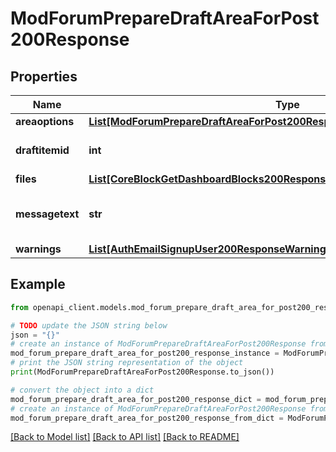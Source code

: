 # ModForumPrepareDraftAreaForPost200Response


## Properties

Name | Type | Description | Notes
------------ | ------------- | ------------- | -------------
**areaoptions** | [**List[ModForumPrepareDraftAreaForPost200ResponseAreaoptionsInner]**](ModForumPrepareDraftAreaForPost200ResponseAreaoptionsInner.md) |  | 
**draftitemid** | **int** | Draft item id for the file area. | [default to null]
**files** | [**List[CoreBlockGetDashboardBlocks200ResponseBlocksInnerContentsFilesInner]**](CoreBlockGetDashboardBlocks200ResponseBlocksInnerContentsFilesInner.md) |  | [optional] 
**messagetext** | **str** | Message text with URLs rewritten. | [default to 'null']
**warnings** | [**List[AuthEmailSignupUser200ResponseWarningsInner]**](AuthEmailSignupUser200ResponseWarningsInner.md) |  | [optional] 

## Example

```python
from openapi_client.models.mod_forum_prepare_draft_area_for_post200_response import ModForumPrepareDraftAreaForPost200Response

# TODO update the JSON string below
json = "{}"
# create an instance of ModForumPrepareDraftAreaForPost200Response from a JSON string
mod_forum_prepare_draft_area_for_post200_response_instance = ModForumPrepareDraftAreaForPost200Response.from_json(json)
# print the JSON string representation of the object
print(ModForumPrepareDraftAreaForPost200Response.to_json())

# convert the object into a dict
mod_forum_prepare_draft_area_for_post200_response_dict = mod_forum_prepare_draft_area_for_post200_response_instance.to_dict()
# create an instance of ModForumPrepareDraftAreaForPost200Response from a dict
mod_forum_prepare_draft_area_for_post200_response_from_dict = ModForumPrepareDraftAreaForPost200Response.from_dict(mod_forum_prepare_draft_area_for_post200_response_dict)
```
[[Back to Model list]](../README.md#documentation-for-models) [[Back to API list]](../README.md#documentation-for-api-endpoints) [[Back to README]](../README.md)


